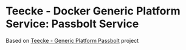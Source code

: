 # Teecke - Docker Generic Platform Service: Passbolt Service

Based on [Teecke - Generic Platform Passbolt](https://github.com/teecke/gp-passbolt) project
